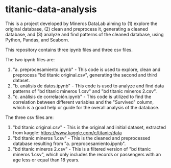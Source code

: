 # titanic-data-analysis
This is a project developed by Mineros DataLab aiming to (1) explore the original database, (2) clean and preprocess it, generating a cleaned database, and (3) analyze and find patterns of the cleaned database, using Python, Pandas, and Seaborn.

This repository contains three ipynb files and three csv files.

The two ipynb files are:
1. "a. preprocesamiento.ipynb" - This code is used to explore, clean and preprocess "bd titanic original.csv", generating the second and third dataset.
2. "b. análisis de datos.ipynb" - This code is used to analyze and find data patterns of "bd titanic mineros 1.csv" and "bd titanic mineros 2.csv".
3. "c. análisis de correlación.ipynb" - This code is utilized to find the correlation between different variables and the "Survived" column, which is a good help or guide for the overall analysis of the database.

The three csv files are:
1. "bd titanic original.csv"  - This is the original and initial dataset, extracted from kaggle: https://www.kaggle.com/c/titanic/data
2. "bd titanic mineros 1.csv" - This is the cleaned and preprocessed database resulting from "a. preprocesamiento.ipynb".
3. "bd titanic mineros 2.csv" - This is a filtered version of "bd titanic mineros 1.csv", which only includes the records or passengers with an age less or equal than 18 years.
